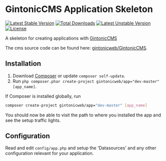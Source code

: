 # GintonicCMS Application Skeleton

[![Latest Stable Version](https://poser.pugx.org/gintonicweb/app/v/stable)](https://packagist.org/packages/gintonicweb/app) [![Total Downloads](https://poser.pugx.org/gintonicweb/app/downloads)](https://packagist.org/packages/gintonicweb/app) [![Latest Unstable Version](https://poser.pugx.org/gintonicweb/app/v/unstable)](https://packagist.org/packages/gintonicweb/app) [![License](https://poser.pugx.org/gintonicweb/app/license)](https://packagist.org/packages/gintonicweb/app)

A skeleton for creating applications with [GintonicCMS](http://gintoniccms.com)

The cms source code can be found here: [gintonicweb/GintonicCMS](https://github.com/gintonicweb/GintonicCMS).

## Installation

1. Download [Composer](http://getcomposer.org/doc/00-intro.md) or update `composer self-update`.
2. Run `php composer.phar create-project gintonicweb/app="dev-master" [app_name]`.

If Composer is installed globally, run
```bash
composer create-project gintonicweb/app="dev-master" [app_name]
```

You should now be able to visit the path to where you installed the app and see
the setup traffic lights.

## Configuration

Read and edit `config/app.php` and setup the 'Datasources' and any other
configuration relevant for your application.
